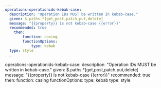 ```yaml
--- 
operations-operationids-kebab-case:
  description: "Operation IDs MUST be written in kebab-case."
  given: $.paths.*[get,post,patch,put,delete]
  message: "{{property}} is not kebab-case {{error}}"
  recommended: true
    then:
        function: casing
        functionOptions:
            type: kebab
  type: style
...
```

operations-operationids-kebab-case:
  description: "Operation IDs MUST be written in kebab-case."
  given: $.paths.*[get,post,patch,put,delete]
  message: "{{property}} is not kebab-case {{error}}"
  recommended: true
    then:
        function: casing
        functionOptions:
            type: kebab
  type: style